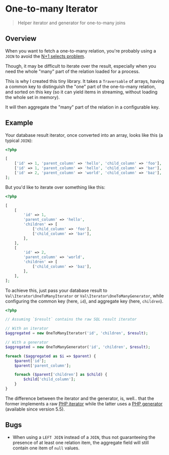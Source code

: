 One-to-many Iterator
====================

> Helper iterator and generator for one-to-many joins

Overview
--------

When you want to fetch a one-to-many relation, you're probably using
a `JOIN` to avoid the [N+1 selects problem][selects-problem].

[selects-problem]: http://use-the-index-luke.com/sql/join/nested-loops-join-n1-problem

Though, it may be difficult to iterate over the result, especially when
you need the whole "many" part of the relation loaded for a process.

This is why I created this tiny library. It takes a `Traversable`
of arrays, having a common key to distinguish the "one" part of the
one-to-many relation, and sorted on this key (so it can yield items
in streaming, without loading the whole set in memory).

It will then aggregate the "many" part of the relation in a configurable
key.

Example
-------

Your database result iterator, once converted into an array, looks like
this (a typical `JOIN`):

```php
<?php

[
    ['id' => 1, 'parent_column' => 'hello', 'child_column' => 'foo'],
    ['id' => 1, 'parent_column' => 'hello', 'child_column' => 'bar'],
    ['id' => 2, 'parent_column' => 'world', 'child_column' => 'baz'],
];
```

But you'd like to iterate over something like this:

```php
<?php

[
    [
        'id' => 1,
        'parent_column' => 'hello',
        'children' => [
            ['child_column' => 'foo'],
            ['child_column' => 'bar'],
        ],
    ],
    [
        'id' => 2,
        'parent_column' => 'world',
        'children' => [
            ['child_column' => 'baz'],
        ],
    ],
];
```

To achieve this, just pass your database result to
`Val\Iterator\OneToManyIterator` or `Val\Iterator\OneToManyGenerator`,
while configuring the common key (here, `id`), and aggregate key (here,
`children`).

```php
<?php

// Assuming `$result` contains the raw SQL result iterator

// With an iterator
$aggregated = new OneToManyIterator('id', 'children', $result);

// With a generator
$aggregated = new OneToManyGenerator('id', 'children', $result);

foreach ($aggregated as $i => $parent) {
    $parent['id'];
    $parent['parent_column'];

    foreach ($parent['children'] as $child) {
        $child['child_column'];
    }
}
```

The difference between the iterator and the generator, is, well.. that
the former implements a raw [PHP iterator][php-iterator] while
the latter uses a [PHP generator][php-generator] (available since
version 5.5).

[php-iterator]: http://php.net/manual/en/class.iterator.php
[php-generator]: http://php.net/manual/en/language.generators.overview.php

Bugs
----

* When using a `LEFT JOIN` instead of a `JOIN`, thus not guaranteeing
  the presence of at least one relation item, the aggregate field
  will still contain one item of `null` values.
